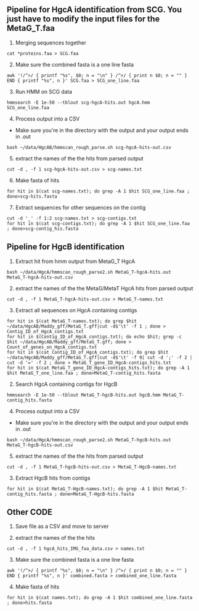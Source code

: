 ## Pipeline for HgcA identification from SCG. You just have to modify the input files for the MetaG_T.faa

1. Merging sequences together

```{BASH}
cat *proteins.faa > SCG.faa
```
2. Make sure the combined fasta is a one line fasta
```{BASH}
awk '!/^>/ { printf "%s", $0; n = "\n" } /^>/ { print n $0; n = "" } END { printf "%s", n }' SCG.faa > SCG_one_line.faa
```
3. Run HMM on SCG data
```{BASH}
hmmsearch -E 1e-50 --tblout scg-hgcA-hits.out hgcA.hmm SCG_one_line.faa
```
4. Process output into a CSV
- Make sure you're in the directory with the output and your output ends in .out
```{BASH}
bash ~/data/HgcAB/hmmscan_rough_parse.sh scg-hgcA-hits-out.csv
```
5. extract the names of the the hits from parsed output
```{BASH}
cut -d , -f 1 scg-hgcA-hits-out.csv > scg-names.txt
```
6. Make fasta of hits

```{BASH}
for hit in $(cat scg-names.txt); do grep -A 1 $hit SCG_one_line.faa ; done>scg-hits.fasta
```

7. Extract sequences for other sequences on the contig
```{BASH}
cut -d '_' -f 1:2 scg-names.txt > scg-contigs.txt
for hit in $(cat scg-contigs.txt); do grep -A 1 $hit SCG_one_line.faa ; done>scg-contig_his.fasta
```

## Pipeline for HgcB identification

1. Extract hit from hmm output from MetaG_T HgcA
```{BASH}
bash ~/data/HgcA/hmmscan_rough_parse2.sh MetaG_T-hgcA-hits.out MetaG_T-hgcA-hits-out.csv
```

2. extract the names of the the MetaG/MetaT HgcA hits from parsed output
```{BASH}
cut -d , -f 1 MetaG_T-hgcA-hits-out.csv > MetaG_T-names.txt
```
3. Extract all sequences on HgcA containing contigs
```{BASH}
for hit in $(cat MetaG_T-names.txt); do grep $hit ~/data/HgcAB/Maddy_gff/MetaG_T.gff|cut -d$'\t' -f 1 ; done > Contig_ID_of_HgcA_contigs.txt
for hit in $(Contig_ID_of_HgcA_contigs.txt); do echo $hit; grep -c $hit ~/data/HgcAB/Maddy_gff/MetaG_T.gff; done > Count_of_genes_on_HgcA_contigs.txt
for hit in $(cat Contig_ID_of_HgcA_contigs.txt); do grep $hit ~/data/HgcAB/Maddy_gff/MetaG_T.gff|cut -d$'\t' -f 9| cut -d ';' -f 2 | cut -d '=' -f 2 ; done > MetaG_T_gene_ID_HgcA-contigs_hits.txt
for hit in $(cat MetaG_T_gene_ID_HgcA-contigs_hits.txt); do grep -A 1 $hit MetaG_T_one_line.faa ; done>MetaG_T-contig_hits.fasta
```
2. Search HgcA containing contigs for HgcB
```{BASH}
hmmsearch -E 1e-50 --tblout MetaG_T-hgcB-hits.out hgcB.hmm MetaG_T-contig_hits.fasta
```
4. Process output into a CSV
- Make sure you're in the directory with the output and your output ends in .out
```{BASH}
bash ~/data/HgcA/hmmscan_rough_parse2.sh MetaG_T-hgcB-hits.out MetaG_T-hgcB-hits-out.csv
```
5. extract the names of the the hits from parsed output
```{BASH}
cut -d , -f 1 MetaG_T-hgcB-hits-out.csv > MetaG_T-HgcB-names.txt
```
3. Extract HgcB hits from contigs
```{BASH}
for hit in $(cat MetaG_T-HgcB-names.txt); do grep -A 1 $hit MetaG_T-contig_hits.fasta ; done>MetaG_T-HgcB-hits.fasta
```


## Other CODE


1. Save file as a CSV and move to server

1. extract the names of the the hits
```{BASH}
cut -d , -f 1 hgcA_hits_IMG_faa_data.csv > names.txt
```

3. Make sure the combined fasta is a one line fasta
```{BASH}
awk '!/^>/ { printf "%s", $0; n = "\n" } /^>/ { print n $0; n = "" } END { printf "%s", n }' combined.fasta > combined_one_line.fasta
```
4. Make fasta of hits

```{BASH}
for hit in $(cat names.txt); do grep -A 1 $hit combined_one_line.fasta ; done>hits.fasta
```
